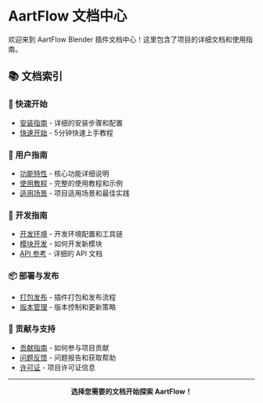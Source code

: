 # AartFlow 文档中心

欢迎来到 AartFlow Blender 插件文档中心！这里包含了项目的详细文档和使用指南。

## 📚 文档索引

### 🚀 快速开始
- [安装指南](installation.md) - 详细的安装步骤和配置
- [快速开始](quick-start.md) - 5分钟快速上手教程

### 📖 用户指南
- [功能特性](features.md) - 核心功能详细说明
- [使用教程](tutorials.md) - 完整的使用教程和示例
- [适用场景](use-cases.md) - 项目适用场景和最佳实践

### 🔧 开发指南
- [开发环境](development.md) - 开发环境配置和工具链
- [模块开发](module-development.md) - 如何开发新模块
- [API 参考](api-reference.md) - 详细的 API 文档

### 📦 部署与发布
- [打包发布](packaging.md) - 插件打包和发布流程
- [版本管理](versioning.md) - 版本控制和更新策略

### 🤝 贡献与支持
- [贡献指南](contributing.md) - 如何参与项目贡献
- [问题反馈](support.md) - 问题报告和获取帮助
- [许可证](license.md) - 项目许可证信息

---

<p align="center">
<strong>选择您需要的文档开始探索 AartFlow！</strong>
</p>
